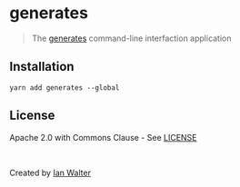 # generates
> The [generates][generatesUrl] command-line interfaction application

## Installation

```console
yarn add generates --global
```

## License

Apache 2.0 with Commons Clause - See [LICENSE][licenseUrl]

&nbsp;

Created by [Ian Walter](https://iankwalter.com)

[generatesUrl]: https://github.com/ianwalter/generates
[licenseUrl]: https://github.com/ianwalter/generates/blob/main/packages/cli/LICENSE
